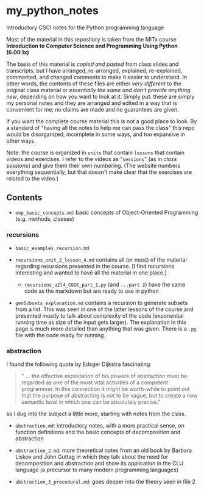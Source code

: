 # my_python_notes
Introductory CSCI notes for the Python programming language

Most of the material in this repository is taken from the MITx course 
**Introduction to Computer Science and Programming Using Python (6.00.1x)**

The basis of this material is *copied and pasted* from class slides and transcripts, but I have
arranged, re-arranged, explained, re-explained, commented, and changed comments to make it easier
to understand. In other words, the contents of these files are either *very different* to the
original class material or *essentially the same and don't provide anything new*, depending on how
you want to look at it. Simply put: these are simply my personal notes and they are arranged and
edited in a way that is convenient for me; no claims are made and no guarantees are given.

If you want the complete course material this is not a good place to look. By a standard of "having
all the notes to help me can pass the class" this repo would be disorganized, incomplete in some
ways, and too expansive in other ways.

Note: the course is organized in `units` that contain `lessons` that contain videos and exercises. I
refer to the videos as "`sessions`" (as in *class sessions*) and give them their own numbering.
(The website numbers everything sequentially, but that doesn't make clear that the exercises are
related to the video.)

## Contents

* `oop_basic_concepts.md`: basic concepts of Object-Oriented Programming (e.g. methods, classes)

### recursions

* `basic_examples_recursion.md`

* `recursions_unit_2_lesson_4.md` contains all (or most) of the material regarding recursions
  presented in the course. [I find recursions interesting and wanted to have all the material in
  one place.]

  - `recursions_u2l4_CODE_part_1.py` (and `...part 2`) have the same code as the markdown but are
    ready to use in python

* `genSubsets_explanation.md` contains a recursion to generate subsets from a list. This was seen in
  one of the latter lessons of the course and presented mostly to talk about complexity of the
  code (exponential running time as size of the input gets larger). The explanation in this page is
  much more detailed than anything that was given. There is a `.py` file with the code ready for
  running.

### abstraction

I found the following quote by Edsger Dijkstra fascinating: 

> " ... the effective exploitation of his powers of abstraction must be regarded as one of the most
    vital activities of a competent programmer. In this connection it might be worth-while to
    point out that the purpose of abstracting is not to be vague, but to create a new semantic
    level in which one can be absolutely precise."

so I dug into the subject a little more, starting with notes from the class. 

* `abstraction.md`: introductory notes, with a more practical sense, on function definitions and the
  basic concepts of decomposition and abstraction

* `abstraction_2.md`: more theoretical notes from an old book by Barbara Liskov and John Guttag in
  which they talk about the need for decomposition and abstraction and show its application in the
  CLU language (a precursor to many modern programming languages)

* `abstraction_3_procedural.md`: goes deeper into the theory seen in file 2
